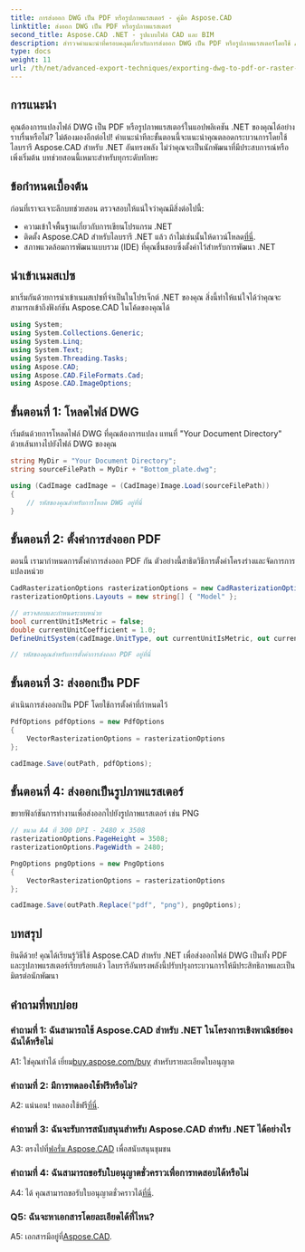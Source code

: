 ```yaml
---
title: การส่งออก DWG เป็น PDF หรือรูปภาพแรสเตอร์ - คู่มือ Aspose.CAD
linktitle: ส่งออก DWG เป็น PDF หรือรูปภาพแรสเตอร์
second_title: Aspose.CAD .NET - รูปแบบไฟล์ CAD และ BIM
description: สำรวจคำแนะนำที่ครอบคลุมเกี่ยวกับการส่งออก DWG เป็น PDF หรือรูปภาพแรสเตอร์โดยใช้ Aspose.CAD สำหรับ .NET เรียนรู้ขั้นตอน ข้อกำหนดเบื้องต้น และลงมือปฏิบัติจริงด้วยไลบรารีที่มีประสิทธิภาพนี้
type: docs
weight: 11
url: /th/net/advanced-export-techniques/exporting-dwg-to-pdf-or-raster-images/
---
```

## การแนะนำ

คุณต้องการแปลงไฟล์ DWG เป็น PDF หรือรูปภาพแรสเตอร์ในแอปพลิเคชัน .NET ของคุณได้อย่างราบรื่นหรือไม่? ไม่ต้องมองอีกต่อไป! คำแนะนำทีละขั้นตอนนี้จะแนะนำคุณตลอดกระบวนการโดยใช้ไลบรารี Aspose.CAD สำหรับ .NET อันทรงพลัง ไม่ว่าคุณจะเป็นนักพัฒนาที่มีประสบการณ์หรือเพิ่งเริ่มต้น บทช่วยสอนนี้เหมาะสำหรับทุกระดับทักษะ

## ข้อกำหนดเบื้องต้น

ก่อนที่เราจะเจาะลึกบทช่วยสอน ตรวจสอบให้แน่ใจว่าคุณมีสิ่งต่อไปนี้:

- ความเข้าใจพื้นฐานเกี่ยวกับการเขียนโปรแกรม .NET
-  ติดตั้ง Aspose.CAD สำหรับไลบรารี .NET แล้ว ถ้าไม่เช่นนั้นให้ดาวน์โหลด[ที่นี่](https://releases.aspose.com/cad/net/).
- สภาพแวดล้อมการพัฒนาแบบรวม (IDE) ที่คุณชื่นชอบซึ่งตั้งค่าไว้สำหรับการพัฒนา .NET

## นำเข้าเนมสเปซ

มาเริ่มกันด้วยการนำเข้าเนมสเปซที่จำเป็นในโปรเจ็กต์ .NET ของคุณ สิ่งนี้ทำให้แน่ใจได้ว่าคุณจะสามารถเข้าถึงฟังก์ชัน Aspose.CAD ในโค้ดของคุณได้

```csharp
using System;
using System.Collections.Generic;
using System.Linq;
using System.Text;
using System.Threading.Tasks;
using Aspose.CAD;
using Aspose.CAD.FileFormats.Cad;
using Aspose.CAD.ImageOptions;
```

## ขั้นตอนที่ 1: โหลดไฟล์ DWG

เริ่มต้นด้วยการโหลดไฟล์ DWG ที่คุณต้องการแปลง แทนที่ "Your Document Directory" ด้วยเส้นทางไปยังไฟล์ DWG ของคุณ

```csharp
string MyDir = "Your Document Directory";
string sourceFilePath = MyDir + "Bottom_plate.dwg";

using (CadImage cadImage = (CadImage)Image.Load(sourceFilePath))
{
    // รหัสของคุณสำหรับการโหลด DWG อยู่ที่นี่
}
```

## ขั้นตอนที่ 2: ตั้งค่าการส่งออก PDF

ตอนนี้ เรามากำหนดการตั้งค่าการส่งออก PDF กัน ตัวอย่างนี้สาธิตวิธีการตั้งค่าโครงร่างและจัดการการแปลงหน่วย

```csharp
CadRasterizationOptions rasterizationOptions = new CadRasterizationOptions();
rasterizationOptions.Layouts = new string[] { "Model" };

// ตรวจสอบและกำหนดระบบหน่วย
bool currentUnitIsMetric = false;
double currentUnitCoefficient = 1.0;
DefineUnitSystem(cadImage.UnitType, out currentUnitIsMetric, out currentUnitCoefficient);

// รหัสของคุณสำหรับการตั้งค่าการส่งออก PDF อยู่ที่นี่
```

## ขั้นตอนที่ 3: ส่งออกเป็น PDF

ดำเนินการส่งออกเป็น PDF โดยใช้การตั้งค่าที่กำหนดไว้

```csharp
PdfOptions pdfOptions = new PdfOptions
{
    VectorRasterizationOptions = rasterizationOptions
};

cadImage.Save(outPath, pdfOptions);
```

## ขั้นตอนที่ 4: ส่งออกเป็นรูปภาพแรสเตอร์

ขยายฟังก์ชันการทำงานเพื่อส่งออกไปยังรูปภาพแรสเตอร์ เช่น PNG

```csharp
// ขนาด A4 ที่ 300 DPI - 2480 x 3508
rasterizationOptions.PageHeight = 3508;
rasterizationOptions.PageWidth = 2480;

PngOptions pngOptions = new PngOptions
{
    VectorRasterizationOptions = rasterizationOptions
};

cadImage.Save(outPath.Replace("pdf", "png"), pngOptions);
```

## บทสรุป

ยินดีด้วย! คุณได้เรียนรู้วิธีใช้ Aspose.CAD สำหรับ .NET เพื่อส่งออกไฟล์ DWG เป็นทั้ง PDF และรูปภาพแรสเตอร์เรียบร้อยแล้ว ไลบรารีอันทรงพลังนี้ปรับปรุงกระบวนการให้มีประสิทธิภาพและเป็นมิตรต่อนักพัฒนา

## คำถามที่พบบ่อย

### คำถามที่ 1: ฉันสามารถใช้ Aspose.CAD สำหรับ .NET ในโครงการเชิงพาณิชย์ของฉันได้หรือไม่

 A1: ใช่คุณทำได้ เยี่ยม[buy.aspose.com/buy](https://purchase.aspose.com/buy) สำหรับรายละเอียดใบอนุญาต

### คำถามที่ 2: มีการทดลองใช้ฟรีหรือไม่?

 A2: แน่นอน! ทดลองใช้ฟรี[ที่นี่](https://releases.aspose.com/).

### คำถามที่ 3: ฉันจะรับการสนับสนุนสำหรับ Aspose.CAD สำหรับ .NET ได้อย่างไร

 A3: ตรงไปที่[ฟอรั่ม Aspose.CAD](https://forum.aspose.com/c/cad/19) เพื่อสนับสนุนชุมชน

### คำถามที่ 4: ฉันสามารถขอรับใบอนุญาตชั่วคราวเพื่อการทดสอบได้หรือไม่

 A4: ได้ คุณสามารถขอรับใบอนุญาตชั่วคราวได้[ที่นี่](https://purchase.aspose.com/temporary-license/).

### Q5: ฉันจะหาเอกสารโดยละเอียดได้ที่ไหน?

 A5: เอกสารมีอยู่ที่[Aspose.CAD](https://reference.aspose.com/cad/net/).
